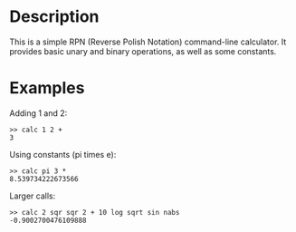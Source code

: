 # Description

This is a simple RPN (Reverse Polish Notation) command-line calculator.
It provides basic unary and binary operations, as well as some constants.

# Examples

Adding 1 and 2:
```
>> calc 1 2 +
3
```

Using constants (pi times e):
```
>> calc pi 3 *
8.539734222673566
```
Larger calls:
```
>> calc 2 sqr sqr 2 + 10 log sqrt sin nabs
-0.9002700476109888
```